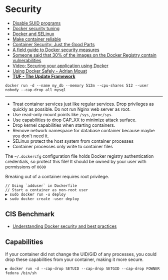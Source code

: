 # Security

* [Disable SUID programs](http://blog.tutum.co/2015/02/03/hardening-containers-disable-suid-programs/)
* [Docker security tuning](https://opensource.com/business/15/3/docker-security-tuning)
* [Docker and SELinux](https://www.youtube.com/watch?v=zWGFqMuEHdw)
* [Make container reliable](http://blog.jelastic.com/2015/04/14/5-key-features-make-containers-reliable-production-applications/)
* [Container Security: Just the Good Parts](https://securityblog.redhat.com/2015/04/29/container-security-just-the-good-parts/)
* [A field guide to Docker security measures](https://zwischenzugs.wordpress.com/2015/05/21/a-field-guide-to-docker-security-measures/)
* [Someone said that 30% of the images on the Docker Registry contain vulnerabilities](http://jpetazzo.github.io/2015/05/27/docker-images-vulnerabilities/)
* [Video: Securing your application using Docker](https://www.youtube.com/watch?v=KmxOXmPhZbk)
* [Using Docker Safely - Adrian Mouat](https://www.youtube.com/watch?v=04LOuMgNj9U)
* [**TUF - The Update Framework**](http://theupdateframework.com/)

```
docker run -d --name my_db --memory 512m --cpu-shares 512 --user nobody --cap-drop all mysql
```

---

* Treat container services just like regular services. Drop privileges as quickly as possible. Do not run Nginx web server as root.
* Use read-only mount points like `/sys`, `/proc/sys`.
* Use capabilities to drop CAP_XX to minimize attack surface.
* Drop kernel capabilities when starting containers.
* Remove network namespace for database container because maybe you don't need it.
* SELinux protect the host system from container processes
* Container processes only write to container files

The `~/.dockercfg` configuration file holds Docker registry authentication credentials, so protect this file! It should be owned by your user with permissions of `0600`

Breaking out of a container requires root privilege.

```
// Using `adduser` in Dockerfile
// Start a container as non-root user
▶ sudo docker run -u deploy
▶ sudo docker create -user deploy
```

## CIS Benchmark

* [Understanding Docker security and best practices](https://blog.docker.com/2015/05/understanding-docker-security-and-best-practices/)

## Capabilities

If your container did not change the UID/GID of any processes, you could drop these capabilities from your container, making it more secure.

```
▶ docker run -d --cap-drop SETUID --cap-drop SETGID --cap-drop FOWNER fedora /bin/sh
```
